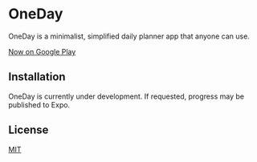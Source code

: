 # OneDay

OneDay is a minimalist, simplified daily planner app that anyone can use.

[Now on Google Play](https://play.google.com/store/apps/details?id=com.expo.oneday)

## Installation

OneDay is currently under development. If requested, progress may be published to Expo.

## License

[MIT](https://choosealicense.com/licenses/mit/)
